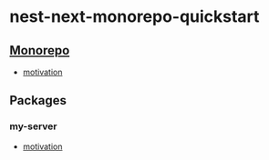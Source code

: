 # nest-next-monorepo-quickstart

## [Monorepo](https://d2.naver.com/helloworld/7553804)

- [motivation](https://musma.github.io/2019/04/02/yarn-workspaces.html)

## Packages

### my-server

- [motivation](https://github.com/kyle-mccarthy/nest-next/tree/master/examples/basic)
